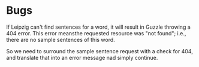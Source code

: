 # Bugs

If Leipzig can't find sentences for a word, it will result in Guzzle throwing a 404 error. This error meansthe requested resource was "not found"; i.e., there 
are no sample sentences of this word.

So we need to surround the sample sentence request with a check for 404, and translate that into an error message nad simply continue.

